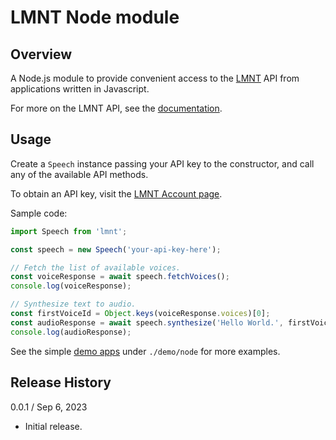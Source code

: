 # LMNT Node module

## Overview

A Node.js module to provide convenient access to the [LMNT](https://www.lmnt.com) API from applications written in Javascript.

For more on the LMNT API, see the [documentation](https://www.lmnt.com/docs/).

## Usage

Create a `Speech` instance passing your API key to the constructor, and call any of the available API methods.

To obtain an API key, visit the [LMNT Account page](https://app.lmnt.com/account).

Sample code:
```js
import Speech from 'lmnt';

const speech = new Speech('your-api-key-here');

// Fetch the list of available voices.
const voiceResponse = await speech.fetchVoices();
console.log(voiceResponse);

// Synthesize text to audio.
const firstVoiceId = Object.keys(voiceResponse.voices)[0];
const audioResponse = await speech.synthesize('Hello World.', firstVoiceId, { format: 'mp3' });
console.log(audioResponse);
```

See the simple [demo apps](./demo/node/README.md) under `./demo/node` for more examples.
## Release History

0.0.1 / Sep 6, 2023
- Initial release.

